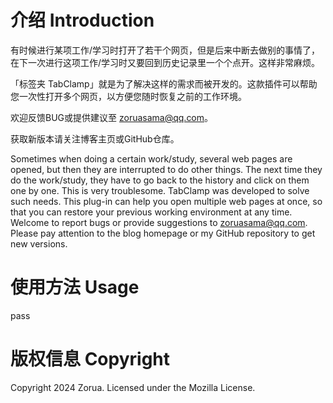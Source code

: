 # 介绍 Introduction
有时候进行某项工作/学习时打开了若干个网页，但是后来中断去做别的事情了，在下一次进行这项工作/学习时又要回到历史记录里一个个点开。这样非常麻烦。

「标签夹 TabClamp」就是为了解决这样的需求而被开发的。这款插件可以帮助您一次性打开多个网页，以方便您随时恢复之前的工作环境。

欢迎反馈BUG或提供建议至 zoruasama@qq.com。

获取新版本请关注博客主页或GitHub仓库。

Sometimes when doing a certain work/study, several web pages are opened, but then they are interrupted to do other things. The next time they do the work/study, they have to go back to the history and click on them one by one. This is very troublesome. TabClamp was developed to solve such needs. This plug-in can help you open multiple web pages at once, so that you can restore your previous working environment at any time. Welcome to report bugs or provide suggestions to zoruasama@qq.com. Please pay attention to the blog homepage or my GitHub repository to get new versions.

# 使用方法 Usage
pass

# 版权信息 Copyright
Copyright 2024 Zorua.
Licensed under the Mozilla License.